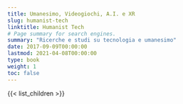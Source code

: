 ```yaml
---
title: Umanesimo, Videogiochi, A.I. e XR
slug: humanist-tech
linktitle: Humanist Tech
# Page summary for search engines.
summary: "Ricerche e studi su tecnologia e umanesimo"
date: 2017-09-09T00:00:00
lastmod: 2021-04-08T00:00:00
type: book
weight: 1
toc: false
---
```


{{< list_children >}}